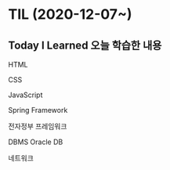 <h1>TIL (2020-12-07~)</h1>
<h2>Today I Learned 오늘 학습한 내용</h2>

HTML

CSS

JavaScript

Spring Framework

전자정부 프레임워크

DBMS
Oracle DB

네트워크
